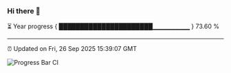 ### Hi there 👋

⏳ Year progress { ██████████████████████▁▁▁▁▁▁▁▁ } 73.60 %

---

⏰ Updated on Fri, 26 Sep 2025 15:39:07 GMT

![Progress Bar CI](https://github.com/IshwaranRudhara/GIT-ACTION/workflows/Progress%20Bar%20CI/badge.svg)
